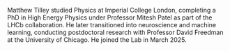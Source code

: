 Matthew Tilley studied Physics at Imperial College London, completing a PhD in High Energy Physics under Professor Mitesh Patel as part of the LHCb collaboration. He later transitioned into neuroscience and machine learning, conducting postdoctoral research with Professor David Freedman at the University of Chicago. He joined the Lab in March 2025.
